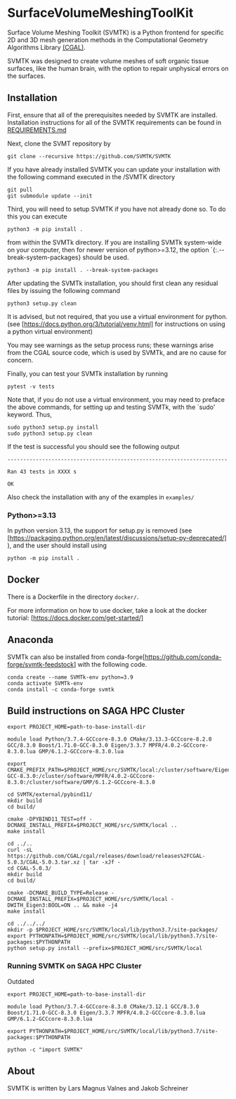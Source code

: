 # SurfaceVolumeMeshingToolKit

Surface Volume Meshing Toolkit (SVMTK) is a Python frontend for specific 2D and 3D mesh generation methods in the Computational Geometry Algorithms Library [(CGAL)](https://www.cgal.org/).

SVMTK was designed to create volume meshes of soft organic tissue surfaces, like the human brain, with the option to repair unphysical errors on the surfaces.


## Installation

First, ensure that all of the prerequisites needed by SVMTK are installed.  Installation instructions for all of the SVMTK requirements can be found in [REQUIREMENTS.md](REQUIREMENTS.md)

Next, clone the SVMT repository by

```
git clone --recursive https://github.com/SVMTK/SVMTK
```

If you have already installed SVMTK you can update your installation with the following command executed in the /SVMTK directory

```
git pull
git submodule update --init
```

Third, you will need to setup SVMTK if you have not already done so.  To do this you can execute

```
python3 -m pip install .
```

from within the SVMTk directory. If you are installing SVMTk system-wide on your computer, then for newer version of python>=3.12, 
the option `{:.--break-system-packages} should be used. 

```
python3 -m pip install . --break-system-packages
```

After updating the SVMTk installation, you should first clean any residual files by issuing the following command

```
python3 setup.py clean
```

It is advised, but not required, that you use a virtual environment for python.  (see [https://docs.python.org/3/tutorial/venv.html] for instructions on using a python virtual environment)

You may see warnings as the setup process runs; these warnings arise from the CGAL source code, which is used by SVMTk, and are no cause for concern.

Finally, you can test your SVMTk installation by running

```
pytest -v tests
```

Note that, if you do not use a virtual environment, you may need to preface the above commands, for setting up and testing SVMTk, with the `sudo' keyword.  Thus,

```
sudo python3 setup.py install
sudo python3 setup.py clean
```

If the test is successful you should see the following output

```
----------------------------------------------------------------------

Ran 43 tests in XXXX s

OK
```

Also check the installation with any of the examples in `examples/`

### Python>=3.13 

In python version 3.13, the support for setup.py is removed (see [https://packaging.python.org/en/latest/discussions/setup-py-deprecated/] ), and the user should install using 
```
python -m pip install .
```

## Docker

There is a Dockerfile in the directory `docker/`.

For more information on how to use docker, take a look at the docker tutorial:
[https://docs.docker.com/get-started/]

## Anaconda 

SVMTk can also be installed from conda-forge[https://github.com/conda-forge/svmtk-feedstock] with the following code. 

```
conda create --name SVMTk-env python=3.9
conda activate SVMTk-env
conda install -c conda-forge svmtk 
```




## Build instructions on SAGA HPC Cluster

```
export PROJECT_HOME=path-to-base-install-dir

module load Python/3.7.4-GCCcore-8.3.0 CMake/3.13.3-GCCcore-8.2.0 GCC/8.3.0 Boost/1.71.0-GCC-8.3.0 Eigen/3.3.7 MPFR/4.0.2-GCCcore-8.3.0.lua GMP/6.1.2-GCCcore-8.3.0.lua

export CMAKE_PREFIX_PATH=$PROJECT_HOME/src/SVMTK/local:/cluster/software/Eigen/3.3.7:/cluster/software/Boost/1.71.0-GCC-8.3.0:/cluster/software/MPFR/4.0.2-GCCcore-8.3.0:/cluster/software/GMP/6.1.2-GCCcore-8.3.0

cd SVMTK/external/pybind11/
mkdir build
cd build/

cmake -DPYBIND11_TEST=off -DCMAKE_INSTALL_PREFIX=$PROJECT_HOME/src/SVMTK/local ..
make install

cd ../..
curl -sL https://github.com/CGAL/cgal/releases/download/releases%2FCGAL-5.0.3/CGAL-5.0.3.tar.xz | tar -xJf -
cd CGAL-5.0.3/
mkdir build
cd build/

cmake -DCMAKE_BUILD_TYPE=Release -DCMAKE_INSTALL_PREFIX=$PROJECT_HOME/src/SVMTK/local -DWITH_Eigen3:BOOL=ON .. && make -j4
make install

cd ../../../
mkdir -p $PROJECT_HOME/src/SVMTK/local/lib/python3.7/site-packages/
export PYTHONPATH=$PROJECT_HOME/src/SVMTK/local/lib/python3.7/site-packages:$PYTHONPATH
python setup.py install --prefix=$PROJECT_HOME/src/SVMTK/local
```

### Running SVMTK on SAGA HPC Cluster

Outdated 
```
export PROJECT_HOME=path-to-base-install-dir

module load Python/3.7.4-GCCcore-8.3.0 CMake/3.12.1 GCC/8.3.0 Boost/1.71.0-GCC-8.3.0 Eigen/3.3.7 MPFR/4.0.2-GCCcore-8.3.0.lua GMP/6.1.2-GCCcore-8.3.0.lua

export PYTHONPATH=$PROJECT_HOME/src/SVMTK/local/lib/python3.7/site-packages:$PYTHONPATH

python -c "import SVMTK"
```

## About

SVMTK is written by Lars Magnus Valnes and Jakob Schreiner
